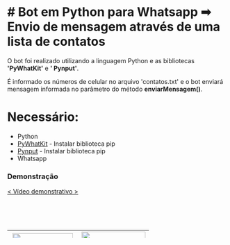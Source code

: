# # Bot em Python para Whatsapp ️➡ ️️Envio de mensagem através de uma lista de contatos

O bot foi realizado utilizando a linguagem Python e as bibliotecas <strong>'PyWhatKit'</strong> e <strong>'
Pynput'</strong>.

É informado os números de celular no arquivo 'contatos.txt' e o bot enviará mensagem informada no parâmetro do
método <strong>enviarMensagem()</strong>.

# Necessário:

* Python
* [PyWhatKit](https://pypi.org/project/pywhatkit/) - Instalar biblioteca pip
* [Pynput](https://pypi.org/project/pynput/) - Instalar biblioteca pip
* Whatsapp

### Demonstração

[< Vídeo demonstrativo >](https://youtu.be/iD8G7yR0lzk)
<br>
<img style="display: block; margin-left: auto; margin-right: auto;" src="https://i.ibb.co/svdfY1r/console.png" alt="" />
<br>
<img style="display: block; margin-left: auto; margin-right: auto;" src="https://i.ibb.co/q7DSHG9/resultado-console.png" alt="" />
<br>

<p style="text-align: center;">&nbsp; &nbsp; &nbsp; &nbsp; &nbsp; &nbsp; &nbsp; &nbsp;</p>
<table style="height: 18px; width: 100%; border-collapse: collapse; margin-left: auto; margin-right: auto;" border="0">
<tbody>
<tr style="height: 18px;">
<td style="width: 50%; height: 18px;"><img style="display: block; margin-left: auto; margin-right: auto;" src="https://camo.githubusercontent.com/91de473fa3f2f749a56effc3e64f1049d108251f/68747470733a2f2f75706c6f61642e77696b696d656469612e6f72672f77696b6970656469612f636f6d6d6f6e732f7468756d622f632f63332f507974686f6e2d6c6f676f2d6e6f746578742e7376672f37363870782d507974686f6e2d6c6f676f2d6e6f746578742e7376672e706e67" alt="" width="139" height="139" /></td>
<td style="width: 50%; height: 18px;"><img style="display: block; margin-left: auto; margin-right: auto;" src="https://www.jungnapratica.com.br/wp-content/uploads/2019/05/icon-whatsApp.png" alt="" width="147" height="147" /></td>
</tr>
</tbody>
</table>